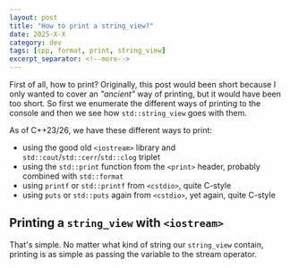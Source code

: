 ```yaml
---
layout: post
title: "How to print a string_view?"
date: 2025-X-X
category: dev
tags: [cpp, format, print, string_view]
excerpt_separator: <!--more-->
---
```

First of all, how to print? Originally, this post would been short because I only wanted to cover an *"ancient"* way of printing, but it would have been too short. So first we enumerate the different ways of printing to the console and then we see how `std::string_view` goes with them.

As of C++23/26, we have these different ways to print:
- using the good old `<iostream>` library and `std::cout`/`std::cerr`/`std::clog` triplet 
- using the `std::print` function from the `<print>` header, probably combined with `std::format`
- using `printf` or `std::printf` from `<cstdio>`, quite C-style
- using `puts` or `std::puts` again from `<cstdio>`, yet again, quite C-style

## Printing a `string_view` with `<iostream>`

That's simple. No matter what kind of string our `string_view` contain, printing is as simple as passing the variable to the stream operator.

```cpp
```